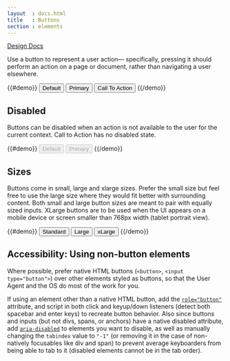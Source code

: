 ```yaml
---
layout  : docs.html
title   : Buttons
section : elements
---
```


[Design Docs](http://pearson-higher-ed.github.io/design/c/buttons/)

Use a button to represent a user action&#8212; specifically, pressing it should perform an action on a page or document, rather than navigating a user elsewhere.

{{#demo}}
<button class="pe-btn">Default</button>
<button class="pe-btn__primary">Primary</button>
<button class="pe-btn__cta">Call To Action</button>
{{/demo}}

## Disabled

Buttons can be disabled when an action is not available to the user for the current context. Call to Action has no disabled state.

{{#demo}}
<button class="pe-btn" disabled>Default</button>
<button class="pe-btn__primary" disabled>Primary</button>
{{/demo}}

## Sizes

Buttons come in small, large and xlarge sizes. Prefer the small size but feel free to use the large size where they would fit better with surrounding content. Both small and large button sizes are meant to pair with equally sized inputs. XLarge buttons are to be used when the UI appears on a mobile device or screen smaller than 768px width (tablet portrait view).

{{#demo}}
<button class="pe-btn">Standard</button>
<button class="pe-btn--large">Large</button>
<button class="pe-btn--xlarge">xLarge</button>
{{/demo}}

<aside>
  <h1 class="pe-title">Accessibility: Using non-button elements</h1>
  <p>Where possible, prefer native HTML buttons (<code>&lt;button&gt;</code>, <code>&lt;input type="button"&gt;</code>) over other elements styled as buttons, so that the User Agent and the OS do most of the work for you.</p>
  <p>If using an element other than a native HTML button, add the <a href="http://www.w3.org/TR/wai-aria/roles#button"><code>role="button"</code></a> attribute, and script in both click and keyup/down listeners (detect both spacebar and enter keys) to recreate button behavior. Also since buttons and inputs (but not divs, spans, or anchors) have a native disabled attribute, add <a href="http://www.w3.org/TR/wai-aria/states_and_properties#aria-disabled"><code>aria-disabled</code></a> to elements you want to disable, as well as manually changing the <code>tabindex</code> value to <code>"-1"</code> (or removing it in the case of non-natively focusables like div and span) to prevent average keyboarders from being able to tab to it (disabled elements cannot be in the tab order).</p>
</aside>
